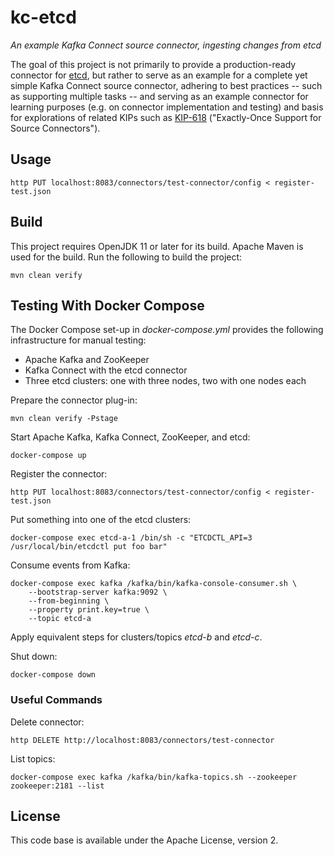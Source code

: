 # kc-etcd

_An example Kafka Connect source connector, ingesting changes from etcd_

The goal of this project is not primarily to provide a production-ready connector for [etcd](https://etcd.io/),
but rather to serve as an example for a complete yet simple Kafka Connect source connector,
adhering to best practices -- such as supporting multiple tasks --
and serving as an example connector for learning purposes
(e.g. on connector implementation and testing) and basis for explorations of related KIPs such as [KIP-618](https://cwiki.apache.org/confluence/display/KAFKA/KIP-618%3A+Exactly-Once+Support+for+Source+Connectors)
("Exactly-Once Support for Source Connectors").

## Usage

```shell
http PUT localhost:8083/connectors/test-connector/config < register-test.json
```

## Build

This project requires OpenJDK 11 or later for its build.
Apache Maven is used for the build.
Run the following to build the project:

```shell
mvn clean verify
```

## Testing With Docker Compose

The Docker Compose set-up in _docker-compose.yml_ provides the following infrastructure for manual testing:

* Apache Kafka and ZooKeeper
* Kafka Connect with the etcd connector
* Three etcd clusters: one with three nodes, two with one nodes each

Prepare the connector plug-in:

```shell
mvn clean verify -Pstage
```

Start Apache Kafka, Kafka Connect, ZooKeeper, and etcd:

```shell
docker-compose up
```

Register the connector:

```shell
http PUT localhost:8083/connectors/test-connector/config < register-test.json
```

Put something into one of the etcd clusters:

```shell
docker-compose exec etcd-a-1 /bin/sh -c "ETCDCTL_API=3 /usr/local/bin/etcdctl put foo bar"
```

Consume events from Kafka:

```shell
docker-compose exec kafka /kafka/bin/kafka-console-consumer.sh \
    --bootstrap-server kafka:9092 \
    --from-beginning \
    --property print.key=true \
    --topic etcd-a
```

Apply equivalent steps for clusters/topics _etcd-b_ and _etcd-c_.

Shut down:

```shell
docker-compose down
```

### Useful Commands

Delete connector:

```shell
http DELETE http://localhost:8083/connectors/test-connector
```

List topics:

```shell
docker-compose exec kafka /kafka/bin/kafka-topics.sh --zookeeper zookeeper:2181 --list
```

## License

This code base is available under the Apache License, version 2.
